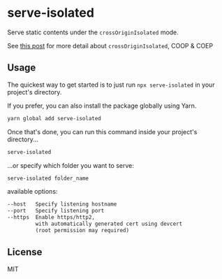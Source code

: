 # serve-isolated

Serve static contents under the `crossOriginIsolated` mode.

See [this post](https://web.dev/why-coop-coep/) for more detail about `crossOriginIsolated`, COOP & COEP

## Usage

The quickest way to get started is to just run `npx serve-isolated` in your project's directory.

If you prefer, you can also install the package globally using Yarn.

```bash
yarn global add serve-isolated
```

Once that's done, you can run this command inside your project's directory...

```bash
serve-isolated
```

...or specify which folder you want to serve:

```bash
serve-isolated folder_name
```

available options:

```txt
--host   Specify listening hostname
--port   Specify listening port
--https  Enable https/http2,
         with automatically generated cert using devcert
         (root permission may required)
```

## License

MIT
